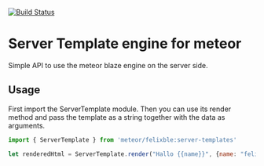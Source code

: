 [![Build Status](https://travis-ci.org/felixble/meteor-server-templates.svg?branch=master)](https://travis-ci.org/felixble/meteor-server-templates)

# Server Template engine for meteor

Simple API to use the meteor blaze engine on the server side.

## Usage

First import the ServerTemplate module. Then you can use its render method and pass the template as a string together
with the data as arguments.

~~~js
import { ServerTemplate } from 'meteor/felixble:server-templates'

let renderedHtml = ServerTemplate.render("Hallo {{name}}", {name: "felix"});
~~~